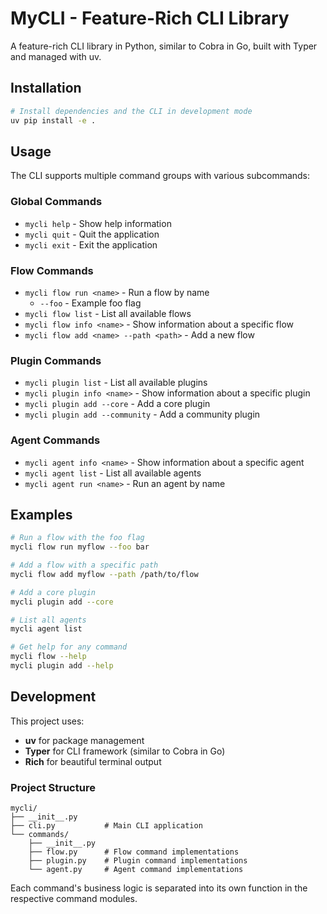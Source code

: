 # MyCLI - Feature-Rich CLI Library

A feature-rich CLI library in Python, similar to Cobra in Go, built with Typer and managed with uv.

## Installation

```bash
# Install dependencies and the CLI in development mode
uv pip install -e .
```

## Usage

The CLI supports multiple command groups with various subcommands:

### Global Commands
- `mycli help` - Show help information
- `mycli quit` - Quit the application  
- `mycli exit` - Exit the application

### Flow Commands
- `mycli flow run <name>` - Run a flow by name
  - `--foo` - Example foo flag
- `mycli flow list` - List all available flows
- `mycli flow info <name>` - Show information about a specific flow
- `mycli flow add <name> --path <path>` - Add a new flow

### Plugin Commands
- `mycli plugin list` - List all available plugins
- `mycli plugin info <name>` - Show information about a specific plugin
- `mycli plugin add --core` - Add a core plugin
- `mycli plugin add --community` - Add a community plugin

### Agent Commands
- `mycli agent info <name>` - Show information about a specific agent
- `mycli agent list` - List all available agents
- `mycli agent run <name>` - Run an agent by name

## Examples

```bash
# Run a flow with the foo flag
mycli flow run myflow --foo bar

# Add a flow with a specific path
mycli flow add myflow --path /path/to/flow

# Add a core plugin
mycli plugin add --core

# List all agents
mycli agent list

# Get help for any command
mycli flow --help
mycli plugin add --help
```

## Development

This project uses:
- **uv** for package management
- **Typer** for CLI framework (similar to Cobra in Go)
- **Rich** for beautiful terminal output

### Project Structure

```
mycli/
├── __init__.py
├── cli.py           # Main CLI application
└── commands/
    ├── __init__.py
    ├── flow.py      # Flow command implementations
    ├── plugin.py    # Plugin command implementations
    └── agent.py     # Agent command implementations
```

Each command's business logic is separated into its own function in the respective command modules.